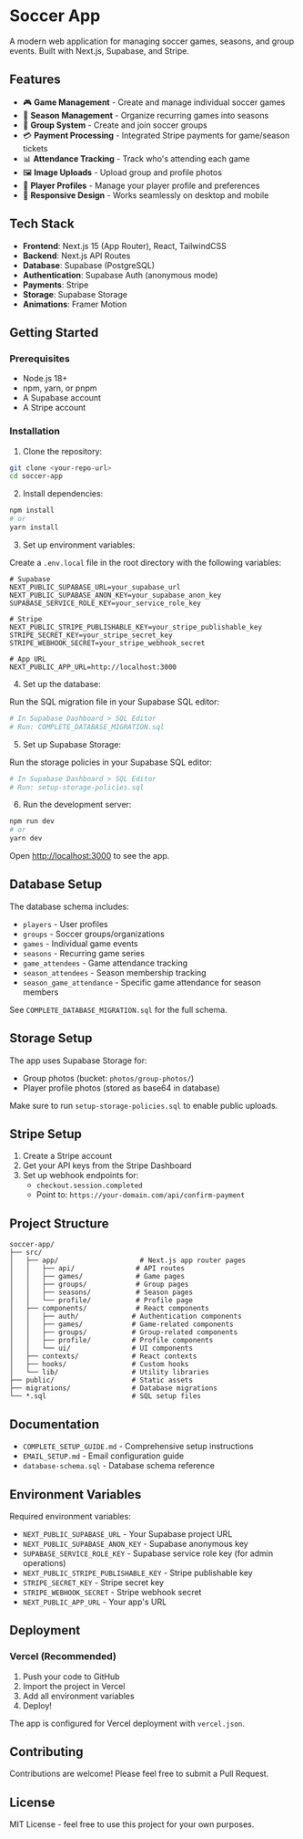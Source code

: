 # Soccer App

A modern web application for managing soccer games, seasons, and group events. Built with Next.js, Supabase, and Stripe.

## Features

- 🎮 **Game Management** - Create and manage individual soccer games
- 📅 **Season Management** - Organize recurring games into seasons
- 👥 **Group System** - Create and join soccer groups
- 💳 **Payment Processing** - Integrated Stripe payments for game/season tickets
- 📊 **Attendance Tracking** - Track who's attending each game
- 🖼️ **Image Uploads** - Upload group and profile photos
- 👤 **Player Profiles** - Manage your player profile and preferences
- 📱 **Responsive Design** - Works seamlessly on desktop and mobile

## Tech Stack

- **Frontend**: Next.js 15 (App Router), React, TailwindCSS
- **Backend**: Next.js API Routes
- **Database**: Supabase (PostgreSQL)
- **Authentication**: Supabase Auth (anonymous mode)
- **Payments**: Stripe
- **Storage**: Supabase Storage
- **Animations**: Framer Motion

## Getting Started

### Prerequisites

- Node.js 18+ 
- npm, yarn, or pnpm
- A Supabase account
- A Stripe account

### Installation

1. Clone the repository:
```bash
git clone <your-repo-url>
cd soccer-app
```

2. Install dependencies:
```bash
npm install
# or
yarn install
```

3. Set up environment variables:

Create a `.env.local` file in the root directory with the following variables:

```env
# Supabase
NEXT_PUBLIC_SUPABASE_URL=your_supabase_url
NEXT_PUBLIC_SUPABASE_ANON_KEY=your_supabase_anon_key
SUPABASE_SERVICE_ROLE_KEY=your_service_role_key

# Stripe
NEXT_PUBLIC_STRIPE_PUBLISHABLE_KEY=your_stripe_publishable_key
STRIPE_SECRET_KEY=your_stripe_secret_key
STRIPE_WEBHOOK_SECRET=your_stripe_webhook_secret

# App URL
NEXT_PUBLIC_APP_URL=http://localhost:3000
```

4. Set up the database:

Run the SQL migration file in your Supabase SQL editor:
```bash
# In Supabase Dashboard > SQL Editor
# Run: COMPLETE_DATABASE_MIGRATION.sql
```

5. Set up Supabase Storage:

Run the storage policies in your Supabase SQL editor:
```bash
# In Supabase Dashboard > SQL Editor
# Run: setup-storage-policies.sql
```

6. Run the development server:
```bash
npm run dev
# or
yarn dev
```

Open [http://localhost:3000](http://localhost:3000) to see the app.

## Database Setup

The database schema includes:
- `players` - User profiles
- `groups` - Soccer groups/organizations
- `games` - Individual game events
- `seasons` - Recurring game series
- `game_attendees` - Game attendance tracking
- `season_attendees` - Season membership tracking
- `season_game_attendance` - Specific game attendance for season members

See `COMPLETE_DATABASE_MIGRATION.sql` for the full schema.

## Storage Setup

The app uses Supabase Storage for:
- Group photos (bucket: `photos/group-photos/`)
- Player profile photos (stored as base64 in database)

Make sure to run `setup-storage-policies.sql` to enable public uploads.

## Stripe Setup

1. Create a Stripe account
2. Get your API keys from the Stripe Dashboard
3. Set up webhook endpoints for:
   - `checkout.session.completed`
   - Point to: `https://your-domain.com/api/confirm-payment`

## Project Structure

```
soccer-app/
├── src/
│   ├── app/                    # Next.js app router pages
│   │   ├── api/               # API routes
│   │   ├── games/             # Game pages
│   │   ├── groups/            # Group pages
│   │   ├── seasons/           # Season pages
│   │   └── profile/           # Profile page
│   ├── components/            # React components
│   │   ├── auth/             # Authentication components
│   │   ├── games/            # Game-related components
│   │   ├── groups/           # Group-related components
│   │   ├── profile/          # Profile components
│   │   └── ui/               # UI components
│   ├── contexts/             # React contexts
│   ├── hooks/                # Custom hooks
│   └── lib/                  # Utility libraries
├── public/                   # Static assets
├── migrations/               # Database migrations
└── *.sql                     # SQL setup files
```

## Documentation

- `COMPLETE_SETUP_GUIDE.md` - Comprehensive setup instructions
- `EMAIL_SETUP.md` - Email configuration guide
- `database-schema.sql` - Database schema reference

## Environment Variables

Required environment variables:

- `NEXT_PUBLIC_SUPABASE_URL` - Your Supabase project URL
- `NEXT_PUBLIC_SUPABASE_ANON_KEY` - Supabase anonymous key
- `SUPABASE_SERVICE_ROLE_KEY` - Supabase service role key (for admin operations)
- `NEXT_PUBLIC_STRIPE_PUBLISHABLE_KEY` - Stripe publishable key
- `STRIPE_SECRET_KEY` - Stripe secret key
- `STRIPE_WEBHOOK_SECRET` - Stripe webhook secret
- `NEXT_PUBLIC_APP_URL` - Your app's URL

## Deployment

### Vercel (Recommended)

1. Push your code to GitHub
2. Import the project in Vercel
3. Add all environment variables
4. Deploy!

The app is configured for Vercel deployment with `vercel.json`.

## Contributing

Contributions are welcome! Please feel free to submit a Pull Request.

## License

MIT License - feel free to use this project for your own purposes.
